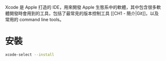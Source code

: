 Xcode 是 Apple 打造的 IDE，用來開發 Apple 生態系中的軟體，其中包含很多軟體開發時會用到的工具，包括了最常見的版本控制工具 [[CH1 - 簡介|Git]]，以及常用的 command line tools。

# 安裝

```bash
xcode-select --install
```
